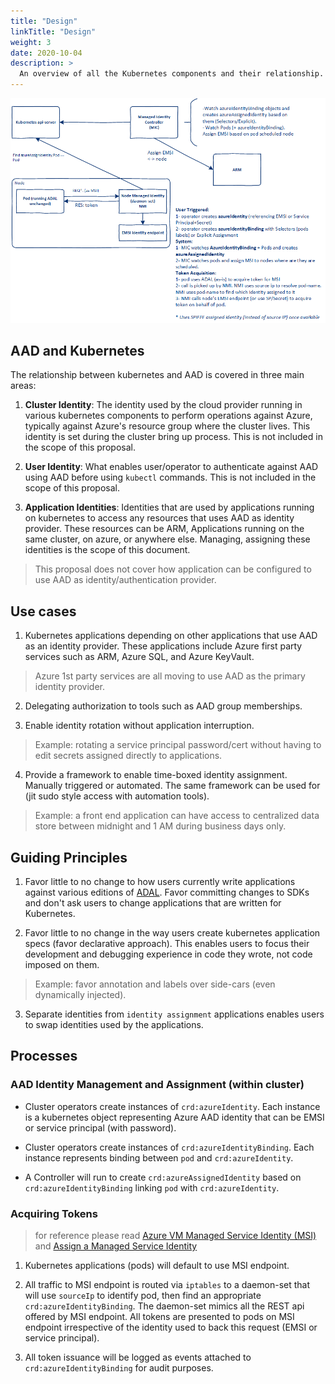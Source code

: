 ```yaml
---
title: "Design"
linkTitle: "Design"
weight: 3
date: 2020-10-04
description: >
  An overview of all the Kubernetes components and their relationship.
---
```


![Block Diagram](concept.png)

## AAD and Kubernetes

The relationship between kubernetes and AAD is covered in three main areas:

1. **Cluster Identity**: The identity used by the cloud provider running in various kubernetes components to perform operations against Azure, typically against Azure's resource group where the cluster lives. This identity is set during the cluster bring up process. This is not included in the scope of this proposal.

2. **User Identity**: What enables user/operator to authenticate against AAD using AAD before using `kubectl` commands. This is not included in the scope of this proposal.

3. **Application Identities**: Identities that are used by applications running on kubernetes to access any resources that uses AAD as identity provider. These resources can be ARM, Applications running on the same cluster, on azure, or anywhere else. Managing, assigning these identities is the scope of this document.

> This proposal does not cover how application can be configured to use AAD as identity/authentication provider.

## Use cases

1. Kubernetes applications depending on other applications that use AAD as an identity provider. These applications include Azure first party services such as ARM, Azure SQL, and Azure KeyVault.

> Azure 1st party services are all moving to use AAD as the primary identity provider.

2. Delegating authorization to tools such as AAD group memberships.

3. Enable identity rotation without application interruption.

> Example: rotating a service principal password/cert without having to edit secrets assigned directly to applications.

4. Provide a framework to enable time-boxed identity assignment. Manually triggered or automated. The same framework can be used for (jit sudo style access with automation tools).

> Example: a front end application can have access to centralized data store between midnight and 1 AM during business days only.

## Guiding Principles

1. Favor little to no change to how users currently write applications against various editions of [ADAL](https://docs.microsoft.com/en-us/azure/active-directory/develop/active-directory-authentication-libraries). Favor committing changes to SDKs and don't ask users to change applications that are written for Kubernetes.

2. Favor little to no change in the way users create kubernetes application specs (favor declarative approach). This enables users to focus their development and debugging experience in code they wrote, not code imposed on them.

> Example: favor annotation and labels over side-cars (even dynamically injected).

3. Separate identities from `identity assignment` applications enables users to swap identities used by the applications.

## Processes

### AAD Identity Management and Assignment (within cluster)

- Cluster operators create instances of `crd:azureIdentity`. Each instance is a kubernetes object representing Azure AAD identity that can be EMSI or service principal (with password).

- Cluster operators create instances of `crd:azureIdentityBinding`. Each instance represents binding between `pod` and `crd:azureIdentity`.

- A Controller will run to create `crd:azureAssignedIdentity` based on `crd:azureIdentityBinding` linking `pod` with `crd:azureIdentity`.

### Acquiring Tokens

> for reference please read [Azure VM Managed Service Identity (MSI)](https://docs.microsoft.com/en-us/azure/active-directory/managed-service-identity/how-to-use-vm-token) and [Assign a Managed Service Identity](https://docs.microsoft.com/en-us/azure/active-directory/managed-identities-azure-resources/howto-assign-access-portal)

1. Kubernetes applications (pods) will default to use MSI endpoint.

2. All traffic to MSI endpoint is routed via `iptables` to a daemon-set that will use `sourceIp` to identify pod, then find an appropriate `crd:azureIdentityBinding`. The daemon-set mimics all the REST api offered by MSI endpoint. All tokens are presented to pods on MSI endpoint irrespective of the identity used to back this request (EMSI or service principal).

3. All token issuance will be logged as events attached to `crd:azureIdentityBinding` for audit purposes.
